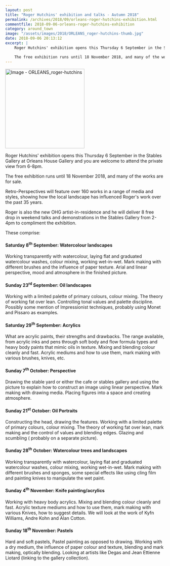```yaml
---
layout: post
title: "Roger Hutchins' exhibition and talks - Autumn 2018"
permalink: /archives/2018/09/orleans-roger-hutchins-exhibition.html
commentfile: 2018-09-06-orleans-roger-hutchins-exhibition
category: around_town
image: "/assets/images/2018/ORLEANS_roger-hutchins-thumb.jpg"
date: 2018-09-06 20:13:12
excerpt: |
    Roger Hutchins' exhibition opens this Thursday 6 September in the Stables Gallery at Orleans House Gallery and you are welcome to attend the private view from 6-8pm.

    The free exhibition runs until 18 November 2018, and many of the works are for sale.
---
```


<a href="/assets/images/2018/ORLEANS_roger-hutchins.jpg" title="Click for a larger image"><img src="/assets/images/2018/ORLEANS_roger-hutchins-thumb.jpg" width="250" alt="Image - ORLEANS_roger-hutchins"  class="photo right"/></a>

Roger Hutchins' exhibition opens this Thursday 6 September in the Stables Gallery at Orleans House Gallery and you are welcome to attend the private view from 6-8pm.

The free exhibition runs until 18 November 2018, and many of the works are for sale.

Retro-Perspectives will feature over 160 works in a range of media and styles, showing how the local landscape has influenced Roger's work over the past 35 years.

Roger is also the new OHG artist-in-residence and he will deliver 8 free drop in weekend talks and demonstrations in the Stables Gallery from 2-4pm to compliment the exhibition.

These comprise:

#### Saturday 8<sup>th</sup> September: Watercolour landscapes

Working transparently with watercolour, laying flat and graduated watercolour washes, colour mixing, working wet-in-wet. Mark making with different brushes and the influence of paper texture. Arial and linear perspective, mood and atmosphere in the finished picture.

#### Sunday 23<sup>rd</sup> September: Oil landscapes

Working with a limited palette of primary colours, colour mixing. The theory of working fat over lean. Controlling tonal values and palette discipline.  Possibly some mention of Impressionist techniques, probably using Monet and Pissaro as examples.

#### Saturday 29<sup>th</sup> September: Acrylics

What are acrylic paints, their strengths and drawbacks. The range available, from acrylic inks and pens through soft body and flow formula types and heavy body paints that mimic oils in texture. Mixing and blending colour cleanly and fast. Acrylic mediums and how to use them, mark making with various brushes, knives, etc.

#### Sunday 7<sup>th</sup> October: Perspective

Drawing the stable yard or either the cafe or stables gallery and using the picture to explain how to construct an image using linear perspective. Mark making with drawing media. Placing figures into a space and creating atmosphere.

#### Sunday 21<sup>st</sup> October: Oil Portraits

Constructing the head, drawing the features. Working with a limited palette of primary colours, colour mixing. The theory of working fat over lean, mark making and the control of values and blending edges. Glazing and scumbling ( probably on a separate picture).

#### Sunday 28<sup>th</sup> October: Watercolour trees and landscapes

Working transparently with watercolour, laying flat and graduated watercolour washes, colour mixing, working wet-in-wet. Mark making with different brushes and sponges, some special effects like using cling film and painting knives to manipulate the wet paint.

#### Sunday 4<sup>th</sup> November: Knife painting/acrylics

Working with heavy body acrylics. Mixing and blending colour cleanly and fast. Acrylic texture mediums and how to use them, mark making with various Knives, how to suggest details. We will look at the work of Kyfn Williams, Andre Kohn and Alan Cotton.

#### Sunday 18<sup>th</sup> November: Pastels

Hard and soft pastels, Pastel painting as opposed to drawing. Working with a dry medium, the influence of paper colour and texture, blending and mark making, optically blending. Looking at artists like Degas and Jean Ettienne Liotard (linking to the gallery collection).
